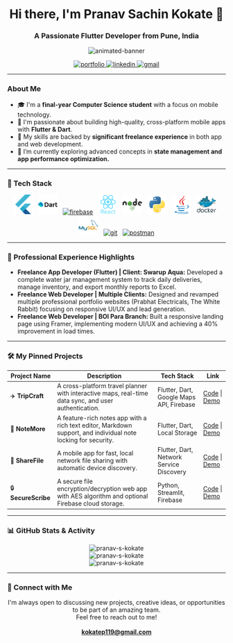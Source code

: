 <h1 align="center">Hi there, I'm Pranav Sachin Kokate 👋</h1>
<h3 align="center">A Passionate Flutter Developer from Pune, India</h3>

<p align="center">
  <img src="http://googleusercontent.com/image_generation_content/0" alt="animated-banner"/>
</p>

<div align="center">

  <a href="[LINK_TO_YOUR_PORTFOLIO_WEBSITE]" target="_blank">
    <img src="https://img.shields.io/badge/Portfolio-000000?style=for-the-badge&logo=About.me&logoColor=white" alt="portfolio"/>
  </a>
  <a href="[LINK_TO_YOUR_LINKEDIN_PROFILE]" target="_blank">
    <img src="https://img.shields.io/badge/LinkedIn-0A66C2?style=for-the-badge&logo=linkedin&logoColor=white" alt="linkedin"/>
  </a>
  <a href="mailto:kokatep119@gmail.com">
    <img src="https://img.shields.io/badge/Gmail-D14836?style=for-the-badge&logo=gmail&logoColor=white" alt="gmail"/>
  </a>

</div>

---

### About Me

- 🎓 I'm a **final-year Computer Science student** with a focus on mobile technology.
- 🚀 I'm passionate about building high-quality, cross-platform mobile apps with **Flutter & Dart**.
- 💼 My skills are backed by **significant freelance experience** in both app and web development.
- 🌱 I’m currently exploring advanced concepts in **state management and app performance optimization.**

---

### 🚀 Tech Stack

<p align="center">
  <a href="https://flutter.dev" target="_blank" rel="noreferrer"><img src="https://raw.githubusercontent.com/devicons/devicon/master/icons/flutter/flutter-original.svg" alt="flutter" width="45" height="45"/></a>
  &nbsp; 
  <a href="https://dart.dev" target="_blank" rel="noreferrer"><img src="https://raw.githubusercontent.com/devicons/devicon/master/icons/dart/dart-original-wordmark.svg" alt="dart" width="45" height="45"/></a>
  &nbsp; 
  <a href="https://firebase.google.com/" target="_blank" rel="noreferrer"><img src="https://www.vectorlogo.zone/logos/firebase/firebase-icon.svg" alt="firebase" width="45" height="45"/></a>
  &nbsp; 
  <a href="https://reactjs.org/" target="_blank" rel="noreferrer"><img src="https://raw.githubusercontent.com/devicons/devicon/master/icons/react/react-original-wordmark.svg" alt="react" width="45" height="45"/></a>
  &nbsp; 
  <a href="https://nodejs.org" target="_blank" rel="noreferrer"><img src="https://raw.githubusercontent.com/devicons/devicon/master/icons/nodejs/nodejs-original-wordmark.svg" alt="nodejs" width="45" height="45"/></a>
  &nbsp; 
  <a href="https://www.python.org" target="_blank" rel="noreferrer"><img src="https://raw.githubusercontent.com/devicons/devicon/master/icons/python/python-original.svg" alt="python" width="45" height="45"/></a>
  &nbsp; 
  <a href="https://www.java.com" target="_blank" rel="noreferrer"><img src="https://raw.githubusercontent.com/devicons/devicon/master/icons/java/java-original.svg" alt="java" width="45" height="45"/></a>
  &nbsp; 
  <a href="https://www.docker.com/" target="_blank" rel="noreferrer"><img src="https://raw.githubusercontent.com/devicons/devicon/master/icons/docker/docker-original-wordmark.svg" alt="docker" width="45" height="45"/></a>
  &nbsp; 
  <a href="https://www.mysql.com/" target="_blank" rel="noreferrer"><img src="https://raw.githubusercontent.com/devicons/devicon/master/icons/mysql/mysql-original-wordmark.svg" alt="mysql" width="45" height="45"/></a>
  &nbsp; 
  <a href="https://git-scm.com/" target="_blank" rel="noreferrer"><img src="https://www.vectorlogo.zone/logos/git-scm/git-scm-icon.svg" alt="git" width="45" height="45"/></a>
  &nbsp; 
  <a href="https://postman.com" target="_blank" rel="noreferrer"><img src="https://www.vectorlogo.zone/logos/getpostman/getpostman-icon.svg" alt="postman" width="45" height="45"/></a>
</p>

---

### 💼 Professional Experience Highlights

- **Freelance App Developer (Flutter) | Client: Swarup Aqua:** Developed a complete water jar management system to track daily deliveries, manage inventory, and export monthly reports to Excel.
- **Freelance Web Developer | Multiple Clients:** Designed and revamped multiple professional portfolio websites (Prabhat Electricals, The White Rabbit) focusing on responsive UI/UX and lead generation.
- **Freelance Web Developer | BOI Para Branch:** Built a responsive landing page using Framer, implementing modern UI/UX and achieving a 40% improvement in load times.

---

### 🛠️ My Pinned Projects

| Project Name | Description | Tech Stack | Link |
|---|---|---|---|
| ✈️ **TripCraft** | A cross-platform travel planner with interactive maps, real-time data sync, and user authentication. | Flutter, Dart, Google Maps API, Firebase | [Code]('[LINK_TO_REPO]') \| [Demo]('[LINK_TO_DEMO]') |
| 📝 **NoteMore** | A feature-rich notes app with a rich text editor, Markdown support, and individual note locking for security. | Flutter, Dart, Local Storage | [Code]('[LINK_TO_REPO]') \| [Demo]('[LINK_TO_DEMO]') |
| 📁 **ShareFile** | A mobile app for fast, local network file sharing with automatic device discovery. | Flutter, Dart, Network Service Discovery | [Code]('[LINK_TO_REPO]') \| [Demo]('[LINK_TO_DEMO]') |
| 🔒 **SecureScribe** | A secure file encryption/decryption web app with AES algorithm and optional Firebase cloud storage. | Python, Streamlit, Firebase | [Code]('[LINK_TO_REPO]') \| [Demo]('[LINK_TO_DEMO]') |

---

### 📊 GitHub Stats & Activity

<p align="center">
  <img src="https://github-readme-stats.vercel.app/api?username=pranav-s-kokate&show_icons=true&locale=en&theme=buefy&hide_border=true&count_private=true" alt="pranav-s-kokate" />
  <br/>
  <img src="https://github-readme-stats.vercel.app/api/top-langs?username=pranav-s-kokate&layout=compact&locale=en&theme=buefy&hide_border=true&count_private=true" alt="pranav-s-kokate" />
  <br/>
  <img src="https://komarev.com/ghpvc/?username=pranav-s-kokate&label=Profile%20views&color=0e75b6&style=flat" alt="pranav-s-kokate" />
</p>

---

### 🤝 Connect with Me

<p align="center">
  I'm always open to discussing new projects, creative ideas, or opportunities to be part of an amazing team. <br/>Feel free to reach out to me!
  <br/><br/>
  <a href="mailto:kokatep119@gmail.com"><strong>kokatep119@gmail.com</strong></a>
</p>
